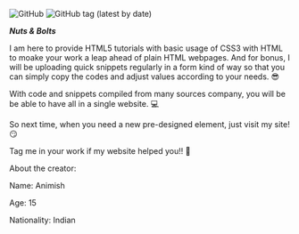![GitHub](https://img.shields.io/github/license/AnimishY/Main?color=green&logo=AnimishY&logoColor=blue&style=for-the-badge) ![GitHub tag (latest by date)](https://img.shields.io/github/v/tag/AnimishY/Main?style=for-the-badge)

***Nuts & Bolts***

I am here to provide HTML5 tutorials with basic usage of CSS3 with HTML to moake your work a leap ahead of plain HTML webpages. And for bonus, I will be uploading quick snippets regularly in a form kind of way so that you can simply copy the codes and adjust values according to your needs. :sunglasses:

With code and snippets compiled from many sources company, you will be be able to have all in a single website. :computer:

So next time, when you need a new pre-designed element, just visit my site! :smirk:

Tag me in your work if my website helped you!! :repeat:


About the creator:

Name: Animish

Age: 15

Nationality: Indian
